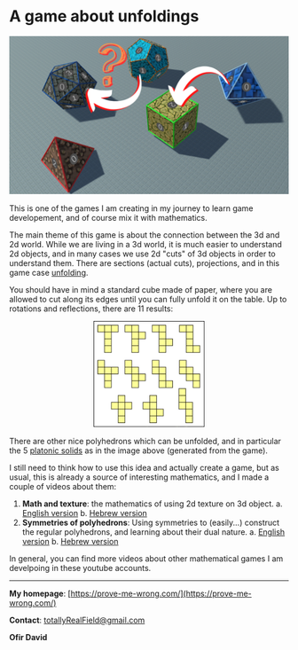 # A game about unfoldings
<p align="center"><img src="thumbnail.PNG" alt="platonic solids" width="600"/></p>


This is one of the games I am creating in my journey to learn game developement, and of course mix it with mathematics.

The main theme of this game is about the connection between the 3d and 2d world. While we are living in a 3d world, it is much easier to understand 2d objects, and in many cases we use 2d "cuts" of 3d objects in order to understand them. There are sections (actual cuts), projections, and in this game case [unfolding](https://en.wikipedia.org/wiki/Net_(polyhedron)).

You should have in mind a standard cube made of paper, where you are allowed to cut along its edges until you can fully unfold it on the table. Up to rotations and reflections, there are 11 results:

<p align="center"><img src="cube_nets.jpg" alt="cube nets" width="200" /></p>

There are other nice polyhedrons which can be unfolded, and in particular the 5 [platonic solids](https://en.wikipedia.org/wiki/Platonic_solid) as in the image above (generated from the game). 

I still need to think how to use this idea and actually create a game, but as usual, this is already a source of interesting mathematics, and I made a couple of videos about them:
1. **Math and texture**: the mathematics of using 2d texture on 3d object.
	a. [English version](https://youtu.be/K_BulUdx3CQ)
	b. [Hebrew version](https://youtu.be/29cLQbvwLlc)
2. **Symmetries of polyhedrons**: Using symmetries to (easily...) construct the regular polyhedrons, and learning about their dual nature.
	a. [English version](https://youtu.be/wQn7MA4Ew1k)
	b. [Hebrew version](https://youtu.be/d6p7wBiWOno)

In general, you can find more videos about other mathematical games I am develpoing in these youtube accounts.

---

**My homepage**: [https://prove-me-wrong.com/](https://prove-me-wrong.com/)

**Contact**:	 [totallyRealField@gmail.com](mailto:totallyRealField@gmail.com)

**Ofir David**
